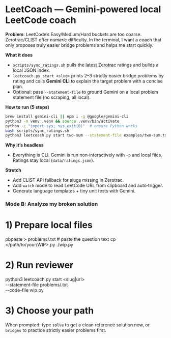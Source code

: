 # LeetCoach — Gemini‑powered local LeetCode coach

**Problem**: LeetCode’s Easy/Medium/Hard buckets are too coarse. Zerotrac/CLIST offer *numeric* difficulty. In the terminal, I want a coach that only proposes truly easier bridge problems and helps me start quickly.

**What it does**
- `scripts/sync_ratings.sh` pulls the latest Zerotrac ratings and builds a local JSON index.
- `leetcoach.py start <slug>` prints 2–3 strictly easier bridge problems by rating and calls **Gemini CLI** to explain the target problem with a concise plan.
- Optional: pass `--statement-file` to ground Gemini on a local problem statement file (no scraping, all local).

**How to run (5 steps)**
```bash
brew install gemini-cli || npm i -g @google/gemini-cli
python3 -m venv .venv && source .venv/bin/activate
python -c "import sys; sys.exit(0)"  # ensure Python works
bash scripts/sync_ratings.sh
python3 leetcoach.py start two-sum --statement-file examples/two-sum.txt
```

**Why it’s headless**
- Everything is CLI. Gemini is run non‑interactively with `-p` and local files. Ratings stay local (`data/ratings.json`).

**Stretch**
- Add CLIST API fallback for slugs missing in Zerotrac.
- Add `watch` mode to read LeetCode URL from clipboard and auto‑trigger.
- Generate language templates + tiny unit tests with Gemini.

### Mode B: Analyze my broken solution

# 1) Prepare local files
pbpaste > problems/<slug>.txt     # paste the question text
cp </path/to/your/WIP>.py ./wip.py

# 2) Run reviewer
python3 leetcoach.py start <slug|url> \
  --statement-file problems/<slug>.txt \
  --code-file wip.py

# 3) Choose your path
When prompted: type `solve` to get a clean reference solution now, or `bridges` to practice strictly easier problems first.